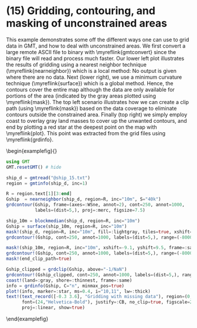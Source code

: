 # (15) Gridding, contouring, and masking of unconstrained areas

This example demonstrates some off the different ways one can use to grid data in GMT, and how to deal
with unconstrained areas. We first convert a large remote ASCII file to binary with \myreflink{gmtconvert}
since the binary file will read and process much faster. Our lower left plot illustrates the results of
gridding using a nearest neighbor technique (\myreflink{nearneighbor}) which is a local method: No output
is given where there are no data. Next (lower right), we use a minimum curvature technique (\myreflink{surface})
which is a global method. Hence, the contours cover the entire map although the data are only available
for portions of the area (indicated by the gray areas plotted using \myreflink{mask}). The top left
scenario illustrates how we can create a clip path (using \myreflink{mask}) based on the data coverage
to eliminate contours outside the constrained area. Finally (top right) we simply employ coast to overlay
gray land masses to cover up the unwanted contours, and end by plotting a red star at the deepest point
on the map with \myreflink{plot}. This point was extracted from the grid files using \myreflink{grdinfo}.

\begin{examplefig}{}
```julia
using GMT
GMT.resetGMT() # hide

ship_d = gmtread("@ship_15.txt")
region = gmtinfo(ship_d, inc=1)

R = region.text[1][3:end]
Gship  = nearneighbor(ship_d, region=R, inc="10m", S="40k")
grdcontour(Gship, frame=(axes=:WSne, annot=2), cont=250, annot=1000,
           labels=(dist=5,), proj=:merc, figsize=7.5)

ship_10m = blockmedian(ship_d, region=R, inc="10m")
Gship = surface(ship_10m, region=R, inc="10m")
mask!(ship_d, region=R, inc="10m", fill=:lightgray, tiles=true, xshift=9.1)
grdcontour!(Gship, cont=250, annot=1000, labels=(dist=5,), range=(-8000,0), frame=:same)

mask!(ship_10m, region=R, inc="10m", xshift=-9.1, yshift=9.5, frame=:same)
grdcontour!(Gship, cont=250, annot=1000, labels=(dist=5,), range=(-8000,0))
mask!(end_clip_path=true)   

Gship_clipped = grdclip(Gship, above="-1/NaN")
grdcontour!(Gship_clipped, cont=250, annot=1000, labels=(dist=5,), range=(-8000,0), xshift=9.1)
coast!(land=:gray, shore=:thinnest, frame=:same)
info = grdinfo(Gship, C="n", minmax_pos=true)
plot!(info, marker=:star, ms=0.4, i="10,11", lw=:thick)
text!(text_record([-0.3 3.6], "Gridding with missing data"), region=(0,3,0,4),
      font=(24,"Helvetica-Bold"), justify=:CB, no_clip=true, figscale=2.5,
      proj=:linear, show=true)
```
\end{examplefig}

